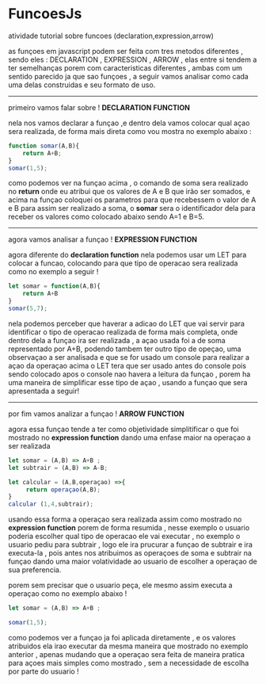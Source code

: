 # FuncoesJs
atividade tutorial sobre funcoes (declaration,expression,arrow)

as funçoes em javascript podem ser feita com tres metodos diferentes , sendo eles : DECLARATION , EXPRESSION , ARROW , elas entre si tendem a ter semelhanças porem com caracteristicas diferentes , ambas com um sentido parecido ja que sao funçoes , a seguir vamos analisar como cada uma delas construidas e seu formato de uso.
****
primeiro vamos falar sobre !
**DECLARATION FUNCTION**

nela nos vamos declarar a funçao ,e dentro dela vamos colocar qual açao sera realizada, de forma mais direta como vou mostra no exemplo abaixo :
```js
function somar(A,B){
    return A+B;
}
somar(1,5);
```

como podemos ver na funçao acima , o comando de soma sera realizado no **return** onde eu atribui que os valores de A e B que irão ser somados, e acima na funçao coloquei os parametros para que recebessem o valor de A e B para assim ser realizado a soma, o **somar** sera o identificador dela para receber os valores como colocado abaixo sendo A=1 e B=5.

****
agora vamos analisar a funçao !
**EXPRESSION FUNCTION**

agora diferente do **declaration function** nela podemos usar um LET para colocar a funcao, colocando para que tipo de operacao sera realizada como no exemplo a seguir !

```js
let somar = function(A,B){
    return A+B
}
somar(5,7);
```

nela podemos perceber que haverar a adicao do LET que vai servir para identificar o tipo de operacao realizada de forma mais completa, onde dentro dela a funçao ira ser realizada , a açao usada foi a de soma representado por A+B, podendo tambem ter outro tipo de opeçao, uma observaçao a ser analisada e que se for usado um console para realizar a açao da operaçao acima o LET tera que ser usado antes do console pois sendo colocado apos o console nao havera a leitura da funçao , porem ha uma maneira de simplificar esse tipo de açao , usando a funçao que sera apresentada a seguir!

****
por fim vamos analizar a funçao !
**ARROW FUNCTION**

agora essa funçao tende a ter como objetividade simplitificar o que foi mostrado no **expression function** dando uma enfase maior na operaçao a ser realizada 

```js
let somar = (A,B) => A+B ; 
let subtrair = (A,B) => A-B;

let calcular = (A,B,operaçao) =>{
     return operaçao(A,B);
}
calcular (1,4,subtrair);

```
usando essa forma a operaçao sera realizada assim como mostrado no **expression function** porem de forma resumida , nesse exemplo o usuario poderia escolher qual tipo de operacao ele vai executar , no exemplo o usuario pediu para subtrair , logo ele ira prucurar a funçao de subtrair e ira executa-la , pois antes nos atribuimos as operaçoes de soma e subtrair na funçao dando uma maior volatividade ao usuario de escolher a operaçao de sua preferencia.

porem sem precisar que o usuario peça, ele mesmo assim executa a operaçao como no exemplo abaixo !

```js
let somar = (A,B) => A+B ;

somar(1,5);
```
como podemos ver a funçao ja foi aplicada diretamente , e os valores atribuidos ela irao executar da mesma maneira que mostrado no exemplo anterior , apenas mudando que a operaçao sera feita de maneira pratica para açoes mais simples como mostrado , sem a necessidade de escolha por parte do usuario !

